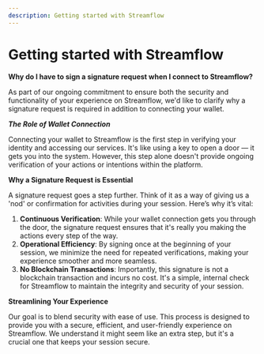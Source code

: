 ```yaml
---
description: Getting started with Streamflow
---
```


# Getting started with Streamflow

**Why do I have to sign a signature request when I connect to Streamflow?**

As part of our ongoing commitment to ensure both the security and functionality of your experience on Streamflow, we'd like to clarify why a signature request is required in addition to connecting your wallet.

_**The Role of Wallet Connection**_

Connecting your wallet to Streamflow is the first step in verifying your identity and accessing our services. It's like using a key to open a door — it gets you into the system. However, this step alone doesn't provide ongoing verification of your actions or intentions within the platform.

**Why a Signature Request is Essential**

A signature request goes a step further. Think of it as a way of giving us a 'nod' or confirmation for activities during your session. Here’s why it’s vital:

1. **Continuous Verification**: While your wallet connection gets you through the door, the signature request ensures that it's really you making the actions every step of the way.
2. **Operational Efficiency**: By signing once at the beginning of your session, we minimize the need for repeated verifications, making your experience smoother and more seamless.
3. **No Blockchain Transactions**: Importantly, this signature is not a blockchain transaction and incurs no cost. It's a simple, internal check for Streamflow to maintain the integrity and security of your session.

**Streamlining Your Experience**

Our goal is to blend security with ease of use. This process is designed to provide you with a secure, efficient, and user-friendly experience on Streamflow. We understand it might seem like an extra step, but it's a crucial one that keeps your session secure.



